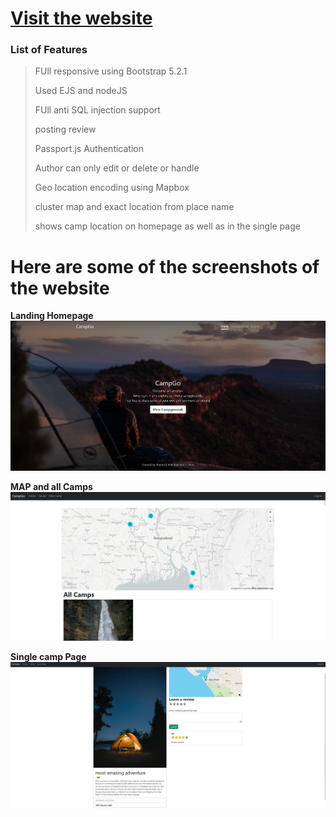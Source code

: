 # [Visit the website](https://camp-go.herokuapp.com/)

### List of Features
> FUll responsive using Bootstrap 5.2.1
> 
> Used EJS and nodeJS
>
> FUll anti SQL injection support
>
> posting review
>
> Passport.js Authentication
>
> Author can only edit or delete or handle
>
> Geo location encoding using Mapbox
>
> cluster map and exact location from place name
>
> shows camp location on homepage as well as in the single page

# Here are some of the screenshots of the website

**Landing Homepage** <br>
![alt text](https://github.com/Saif64/CampGo/blob/master/campgo%20website%20ss/Screenshot%202022-10-14%20103848.png)

**MAP and all Camps**<br>
![alt text](https://github.com/Saif64/CampGo/blob/master/campgo%20website%20ss/Screenshot%202022-10-14%20103905.png)

**Single camp Page** <br>
![alt text](https://github.com/Saif64/CampGo/blob/master/campgo%20website%20ss/Screenshot%202022-10-14%20103955.png)




